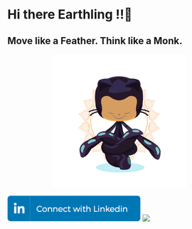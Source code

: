 # Hi there Earthling !!👋
## Move like a Feather. Think like a Monk.
<p align="center">
  <img src = "https://github.com/shaktisingh96/shaktisingh96/blob/main/Image/yogitocat.png" width=300>
</p>
<img src="https://github.com/shaktisingh96/shaktisingh96/blob/main/Image/linkedin_connect_button.png" width="300"> <img src ="https://img.shields.io/badge/Gmail-D14836?style=for-the-badge&logo=gmail&logoColor=white">

